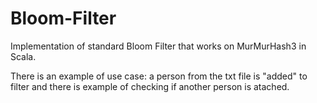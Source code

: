 # Bloom-Filter
Implementation of standard Bloom Filter that works on MurMurHash3 in Scala.

There is an example of use case: a person from the txt file is "added" to filter and there is example of checking if another person is atached.
